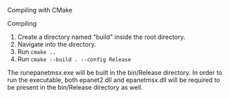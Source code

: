 Compiling with CMake


Compiling
1. Create a directory named "build" inside the root directory.
2. Navigate into the directory.
3. Run `cmake ..`
4. Run `cmake --build . --config Release`


The runepanetmsx.exe will be built in the bin/Release directory.
In order to run the executable, both epanet2.dll and epanetmsx.dll will be required to be present in the bin/Release directory as well.

